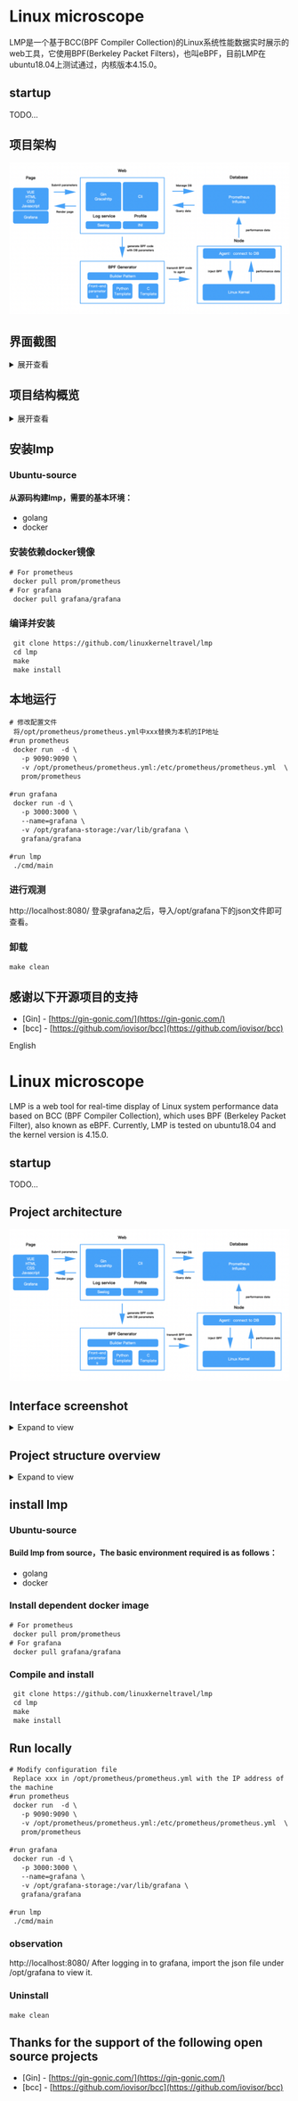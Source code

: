# Linux microscope

LMP是一个基于BCC(BPF Compiler Collection)的Linux系统性能数据实时展示的web工具，它使用BPF(Berkeley Packet Filters)，也叫eBPF，目前LMP在ubuntu18.04上测试通过，内核版本4.15.0。

## startup

TODO...

## 项目架构

![](./static/imgs/LMP-arch3.png)

## 界面截图

<details>
<summary>展开查看</summary>
<pre><code>
<img src="./static/imgs/homepage.png" width="2880" height="450" /><br/><br/>
</code></pre>
</details>

## 项目结构概览

<details>
<summary>展开查看</summary>
<pre><code>.
├── README.md
├── api   协议文件、前端交互的接口文件等, 本项目的路由设置与路由函数
├── cmd   main函数文件目录
├── config   配置文件
├── deployments   后端下发的一些配置文件与模板
├── docs   本项目设计文档，项目经历记录文档等
├── go.mod
├── go.sum
├── internal   本项目封装的代码，其中包括BPF代码等
├── pkg   通用的可以被其他项目所使用的一些代码
├── static   项目用到的一些静态页面，包括前端静态展示页、图片等
├── test   测试目录，包括功能测试，性能测试等
└── vendor   本项目依赖的其它第三方库
</code></pre>
</details>

##  安装lmp

###  Ubuntu-source

#### 从源码构建lmp，需要的基本环境：

- golang
- docker

###  安装依赖docker镜像

```
# For prometheus 
 docker pull prom/prometheus
# For grafana
 docker pull grafana/grafana
```

### 编译并安装

```
 git clone https://github.com/linuxkerneltravel/lmp
 cd lmp
 make
 make install
```

## 本地运行

```
# 修改配置文件
 将/opt/prometheus/prometheus.yml中xxx替换为本机的IP地址
#run prometheus
 docker run  -d \
   -p 9090:9090 \
   -v /opt/prometheus/prometheus.yml:/etc/prometheus/prometheus.yml  \
   prom/prometheus

#run grafana
 docker run -d \
   -p 3000:3000 \
   --name=grafana \
   -v /opt/grafana-storage:/var/lib/grafana \
   grafana/grafana

#run lmp
 ./cmd/main
```

### 进行观测

http://localhost:8080/ 登录grafana之后，导入/opt/grafana下的json文件即可查看。

### 卸载

```
make clean
```

## 感谢以下开源项目的支持

- [Gin] - [https://gin-gonic.com/](https://gin-gonic.com/)
- [bcc] - [https://github.com/iovisor/bcc](https://github.com/iovisor/bcc)



English
# Linux microscope

LMP is a web tool for real-time display of Linux system performance data based on BCC (BPF Compiler Collection), which uses BPF (Berkeley Packet Filter), also known as eBPF. Currently, LMP is tested on ubuntu18.04 and the kernel version is 4.15.0.

## startup

TODO...

## Project architecture
![](./static/imgs/LMP-arch3.png)

## Interface screenshot

<details>
<summary>Expand to view</summary>
<pre><code>
<img src="./static/imgs/homepage.png" width="2880" height="450" /><br/><br/>
</code></pre>
</details>


## Project structure overview  

<details>
<summary>Expand to view</summary>
<pre><code>.
├── README.md
├── api   Protocol files, interface files for front-end interaction, etc., the routing settings and routing functions of this project
├── cmd   File of Main()
├── config   Configuration
├── deployments   Some configuration and templates issued by the backend
├── docs   Design document, record document, etc.
├── go.mod
├── go.sum
├── internal   The code encapsulated in this project, including BPF code, etc.
├── pkg   Common code that can be used by other projects
├── static   Some static pages used in the project, including front-end static display pages, pictures, etc.
├── test  Test catalog, including functional test, performance test, etc.
└── vendor   Other third-party libraries that this project depends on
</code></pre>
</details>

##  install lmp

###  Ubuntu-source

#### Build lmp from source，The basic environment required is as follows：

- golang
- docker

###  Install dependent docker image

```
# For prometheus 
 docker pull prom/prometheus
# For grafana
 docker pull grafana/grafana
```

### Compile and install

```
 git clone https://github.com/linuxkerneltravel/lmp
 cd lmp
 make
 make install
```

## Run locally

```
# Modify configuration file
 Replace xxx in /opt/prometheus/prometheus.yml with the IP address of the machine
#run prometheus
 docker run  -d \
   -p 9090:9090 \
   -v /opt/prometheus/prometheus.yml:/etc/prometheus/prometheus.yml  \
   prom/prometheus

#run grafana
 docker run -d \
   -p 3000:3000 \
   --name=grafana \
   -v /opt/grafana-storage:/var/lib/grafana \
   grafana/grafana

#run lmp
 ./cmd/main
```

### observation

http://localhost:8080/  After logging in to grafana, import the json file under /opt/grafana to view it.

### Uninstall

```
make clean
```

## Thanks for the support of the following open source projects

- [Gin] - [https://gin-gonic.com/](https://gin-gonic.com/)
- [bcc] - [https://github.com/iovisor/bcc](https://github.com/iovisor/bcc)

